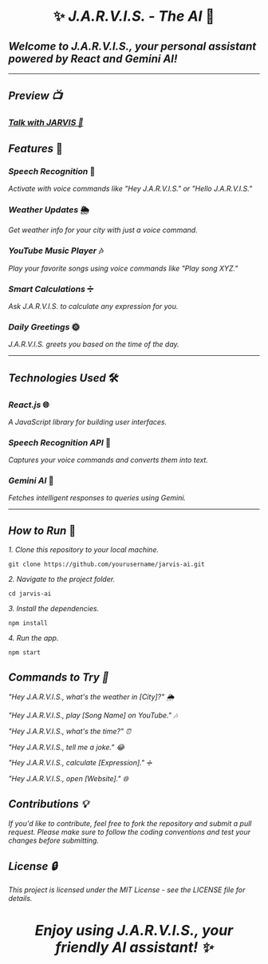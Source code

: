# <p align="center">✨ *J.A.R.V.I.S. - The AI* 🤖</p>

## *Welcome to J.A.R.V.I.S., your personal assistant powered by React and Gemini AI!*

---
## *Preview 📺*
### *[Talk with JARVIS 🤖](https://jarvis-jarvis-jarvis.onrender.com/)*

## *Features* 🎉

### *Speech Recognition* 🎤
*Activate with voice commands like "Hey J.A.R.V.I.S." or "Hello J.A.R.V.I.S."*

### *Weather Updates* 🌦️
*Get weather info for your city with just a voice command.*

### *YouTube Music Player* 🎶
*Play your favorite songs using voice commands like "Play song XYZ."*

### *Smart Calculations* ➗
*Ask J.A.R.V.I.S. to calculate any expression for you.*

### *Daily Greetings* 🌞
*J.A.R.V.I.S. greets you based on the time of the day.*

---

## *Technologies Used* 🛠️

### *React.js* 🌐
*A JavaScript library for building user interfaces.*
### *Speech Recognition API* 🎤
*Captures your voice commands and converts them into text.*
### *Gemini AI* 🤖
*Fetches intelligent responses to queries using Gemini.*

---

## *How to Run* 🚀

*1. Clone this repository to your local machine.*
   ```
   git clone https://github.com/yourusername/jarvis-ai.git
```
*2. Navigate to the project folder.*

```
cd jarvis-ai
```
*3. Install the dependencies.*

```
npm install
```
*4. Run the app.*

```
npm start
```

## *Commands to Try 📢*
*"Hey J.A.R.V.I.S., what's the weather in [City]?" 🌦️*

*"Hey J.A.R.V.I.S., play [Song Name] on YouTube." 🎶*

*"Hey J.A.R.V.I.S., what's the time?" ⏰*

*"Hey J.A.R.V.I.S., tell me a joke." 😂*

*"Hey J.A.R.V.I.S., calculate [Expression]." ➗*

*"Hey J.A.R.V.I.S., open [Website]." 🌐*

## *Contributions 💡*
*If you'd like to contribute, feel free to fork the repository and submit a pull request. Please make sure to follow the coding conventions and test your changes before submitting.*

## *License 🔒*
*This project is licensed under the MIT License - see the LICENSE file for details.*

# <p align="center">*Enjoy using J.A.R.V.I.S., your friendly AI assistant! ✨*</p>
